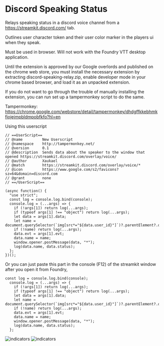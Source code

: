 # Discord Speaking Status
Relays speaking status in a discord voice channel from a https://streamkit.discord.com/ tab.

Outlines user character token and their user color marker in the players ui when they speak.

Must be used in browser. Will not work with the Foundry VTT desktop application.

Until the extension is approved by our Google overlords and published on the chrome web store, you must install the necessary extension by extracting discord-speaking-relay.zip, enable developer mode in your chrome based browser, and load it as an unpacked extension.

If you do not want to go through the trouble of manually installing the extension, you can run set up a tampermonkey script to do the same.

Tampermonkey: https://chrome.google.com/webstore/detail/tampermonkey/dhdgffkkebhmkfjojejmpbldmpobfkfo?hl=en

Using this userscript
````
// ==UserScript==
// @name         New Userscript
// @namespace    http://tampermonkey.net/
// @version      0.1
// @description  Sends data about the speaker to the window that opened https://streamkit.discord.com/overlay/voice/
// @author       Xaukael
// @match        https://streamkit.discord.com/overlay/voice/*
// @icon         https://www.google.com/s2/favicons?sz=64&domain=discord.com
// @grant        none
// ==/UserScript==

(async function() {
  "use strict";
  const log = console.log.bind(console);
  console.log = (...args) => {
    if (!args[1]) return log(...args);
    if (typeof args[1] !== "object") return log(...args);
    let data = args[1].data;
    let name = document.querySelector(`img[src*="${data.user_id}"]`)?.parentElement?.querySelector("span").innerHTML;
    if (!name) return log(...args);
    data.evt = args[1].evt;
    data.name = name;
    window.opener.postMessage(data, "*");
    log(data.name, data.status);
  };
})();
````
Or you can just paste this part in the console (F12) of the streamkit window after you open it from Foundry,
````
const log = console.log.bind(console);
  console.log = (...args) => {
    if (!args[1]) return log(...args);
    if (typeof args[1] !== "object") return log(...args);
    let data = args[1].data;
    let name = document.querySelector(`img[src*="${data.user_id}"]`)?.parentElement?.querySelector("span").innerHTML;
    if (!name) return log(...args);
    data.evt = args[1].evt;
    data.name = name;
    window.opener.postMessage(data, "*");
    log(data.name, data.status);
  };
  ````

![indicators](https://github.com/xaukael/discord-speaking-status/blob/ba76675eb8316e94bc6fb246feaaed041ca669d0/speaking-indicators.jpg)
![indicators](https://github.com/xaukael/discord-speaking-status/blob/6c7381110f913505221f74d2969e952d4b6b1d67/to-open-streamkit-tab.jpg)
